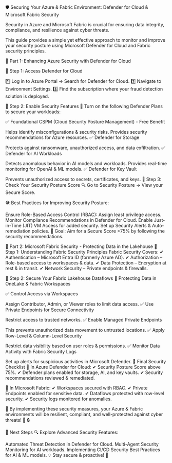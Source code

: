 🛡️ Securing Your Azure & Fabric Environment: Defender for Cloud & Microsoft Fabric Security

Security in Azure and Microsoft Fabric is crucial for ensuring data integrity, compliance, and resilience against cyber threats. 

This guide provides a simple yet effective approach to monitor and improve your security posture using Microsoft Defender for Cloud and Fabric security principles.

🔹 Part 1: Enhancing Azure Security with Defender for Cloud

🎯 Step 1: Access Defender for Cloud

1️⃣ Log in to Azure Portal → Search for Defender for Cloud.
2️⃣ Navigate to Environment Settings.
3️⃣ Find the subscription where your fraud detection solution is deployed.

🎯 Step 2: Enable Security Features
📌 Turn on the following Defender Plans to secure your workloads:

✅ Foundational CSPM (Cloud Security Posture Management) - Free Benefit

Helps identify misconfigurations & security risks.
Provides security recommendations for Azure resources.
✅ Defender for Storage

Protects against ransomware, unauthorized access, and data exfiltration.
✅ Defender for AI Workloads

Detects anomalous behavior in AI models and workloads.
Provides real-time monitoring for OpenAI & ML models.
✅ Defender for Key Vault

Prevents unauthorized access to secrets, certificates, and keys.
🎯 Step 3: Check Your Security Posture Score
🔍 Go to Security Posture → View your Secure Score.

🛠️ Best Practices for Improving Security Posture:

Ensure Role-Based Access Control (RBAC): Assign least privilege access.
Monitor Compliance Recommendations in Defender for Cloud.
Enable Just-in-Time (JIT) VM Access for added security.
Set up Security Alerts & Auto-remediation policies.
🎯 Goal: Aim for a Secure Score >75% by following the security recommendations.

🔹 Part 2: Microsoft Fabric Security - Protecting Data in the Lakehouse
🎯 Step 1: Understanding Fabric Security Principles
Fabric Security Covers:
✔ Authentication – Microsoft Entra ID (formerly Azure AD).
✔ Authorization – Role-based access to workspaces & data.
✔ Data Protection – Encryption at rest & in transit.
✔ Network Security – Private endpoints & firewalls.

🎯 Step 2: Secure Your Fabric Lakehouse Dataflows
📌 Protecting Data in OneLake & Fabric Workspaces

✅ Control Access via Workspaces

Assign Contributor, Admin, or Viewer roles to limit data access.
✅ Use Private Endpoints for Secure Connectivity

Restrict access to trusted networks.
✅ Enable Managed Private Endpoints

This prevents unauthorized data movement to untrusted locations.
✅ Apply Row-Level & Column-Level Security

Restrict data visibility based on user roles & permissions.
✅ Monitor Data Activity with Fabric Security Logs

Set up alerts for suspicious activities in Microsoft Defender.
🏁 Final Security Checklist
🔹 In Azure Defender for Cloud:
✔ Security Posture Score above 75%.
✔ Defender plans enabled for storage, AI, and key vaults.
✔ Security recommendations reviewed & remediated.

🔹 In Microsoft Fabric:
✔ Workspaces secured with RBAC.
✔ Private Endpoints enabled for sensitive data.
✔ Dataflows protected with row-level security.
✔ Security logs monitored for anomalies.

🚀 By implementing these security measures, your Azure & Fabric environments will be resilient, compliant, and well-protected against cyber threats! 🎯 🔒

🔹 Next Steps
🔍 Explore Advanced Security Features:

Automated Threat Detection in Defender for Cloud.
Multi-Agent Security Monitoring for AI workloads.
Implementing CI/CD Security Best Practices for AI & ML models.
💡 Stay secure & proactive! 🚀